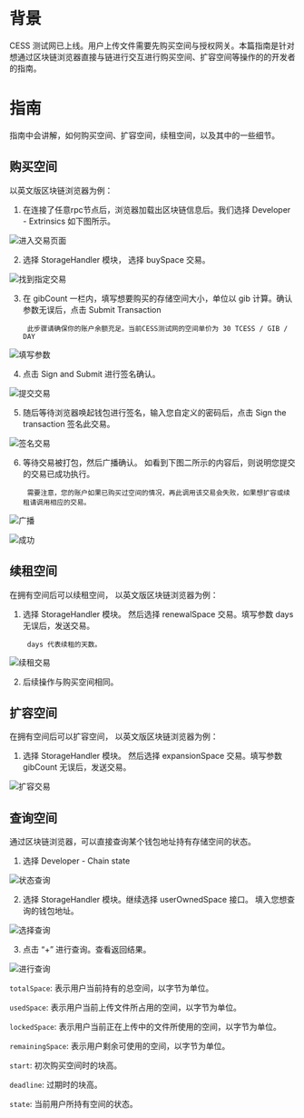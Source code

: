 # 背景

CESS 测试网已上线。用户上传文件需要先购买空间与授权网关。本篇指南是针对想通过区块链浏览器直接与链进行交互进行购买空间、扩容空间等操作的的开发者的指南。

# 指南

指南中会讲解，如何购买空间、扩容空间，续租空间，以及其中的一些细节。

## 购买空间
以英文版区块链浏览器为例：

1. 在连接了任意rpc节点后，浏览器加载出区块链信息后。我们选择 Developer - Extrinsics 如下图所示。

![进入交易页面](../../assets/developer/guides/space-operation/pic1.png)

2. 选择 StorageHandler 模块， 选择 buySpace 交易。

![找到指定交易](../../assets/developer/guides/space-operation/pic2.png)

3. 在 gibCount 一栏内，填写想要购买的存储空间大小，单位以 gib 计算。确认参数无误后，点击 Submit Transaction

        此步骤请确保你的账户余额充足。当前CESS测试网的空间单价为 30 TCESS / GIB / DAY

![填写参数](../../assets/developer/guides/space-operation/pic3.png)

4. 点击 Sign and Submit 进行签名确认。 

![提交交易](../../assets/developer/guides/space-operation/pic4.png)

5. 随后等待浏览器唤起钱包进行签名，输入您自定义的密码后，点击 Sign the transaction 签名此交易。

![签名交易](../../assets/developer/guides/space-operation/pic5.png)

6. 等待交易被打包，然后广播确认。 如看到下图二所示的内容后，则说明您提交的交易已成功执行。

        需要注意，您的账户如果已购买过空间的情况，再此调用该交易会失败，如果想扩容或续租请调用相应的交易。

![广播](../../assets/developer/guides/space-operation/pic6.png)

![成功](../../assets/developer/guides/space-operation/pic7.png)

## 续租空间

在拥有空间后可以续租空间， 以英文版区块链浏览器为例：  

1. 选择 StorageHandler 模块。 然后选择 renewalSpace 交易。填写参数 days 无误后，发送交易。  

        days 代表续租的天数。

![续租交易](../../assets/developer/guides/space-operation/pic8.png)

2. 后续操作与购买空间相同。

## 扩容空间

在拥有空间后可以扩容空间， 以英文版区块链浏览器为例：  

1. 选择 StorageHandler 模块。 然后选择 expansionSpace 交易。填写参数 gibCount 无误后，发送交易。  

![扩容交易](../../assets/developer/guides/space-operation/pic9.png)

## 查询空间

通过区块链浏览器，可以直接查询某个钱包地址持有存储空间的状态。

1. 选择 Developer - Chain state

![状态查询](../../assets/developer/guides/space-operation/pic10.png)

2. 选择 StorageHandler 模块。继续选择 userOwnedSpace 接口。 填入您想查询的钱包地址。

![选择查询](../../assets/developer/guides/space-operation/pic11.png)

3. 点击 “+” 进行查询。查看返回结果。

![进行查询](../../assets/developer/guides/space-operation/pic12.png)

`totalSpace`: 表示用户当前持有的总空间，以字节为单位。  

`usedSpace`: 表示用户当前上传文件所占用的空间，以字节为单位。  

`lockedSpace`: 表示用户当前正在上传中的文件所使用的空间，以字节为单位。

`remainingSpace`: 表示用户剩余可使用的空间，以字节为单位。  

`start`: 初次购买空间时的块高。

`deadline`: 过期时的块高。

`state`: 当前用户所持有空间的状态。